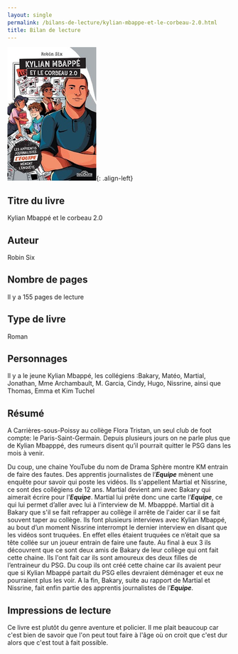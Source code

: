 ```yaml
---
layout: single
permalink: /bilans-de-lecture/kylian-mbappe-et-le-corbeau-2.0.html
title: Bilan de lecture
---
```



![image-left](/assets/images/Kylian-Mbappe-et-le-corbeau-2-0.jpg){: .align-left}
## Titre du livre
Kylian Mbappé et le corbeau 2.0

## Auteur
Robin Six
## Nombre de pages
Il y a 155 pages de lecture 

## Type de livre
Roman 

## Personnages 
Il y a le jeune Kylian Mbappé, les collégiens :Bakary, Matéo, Martial, Jonathan, Mme Archambault, M. Garcia, Cindy, Hugo, Nissrine, ainsi que Thomas, Emma et Kim Tuchel
## Résumé 
A Carrières-sous-Poissy au collège Flora Tristan, un seul club de foot compte: le Paris-Saint-Germain. Depuis plusieurs jours on ne parle plus que de Kylian Mbapppé, des rumeurs disent qu’il pourrait quitter le PSG dans les mois à venir.

Du coup, une chaine YouTube du nom de Drama Sphère montre KM entrain de faire des fautes. Des apprentis journalistes de l’__*Equipe*__ mènent une enquête pour savoir qui poste les  vidéos. Ils s'appellent Martial et Nissrine, ce sont des collégiens de 12 ans. Martial devient ami avec Bakary qui aimerait écrire pour l'__*Equipe*__. Martial lui prête donc une carte l’__*Equipe*__, ce qui lui permet d’aller avec lui à l’interview de M. Mbapppé. Martial dit à Bakary que s'il se fait refrapper au collège il arrête de l'aider car il se fait souvent taper au collège. Ils font plusieurs interviews avec Kylian Mbappé, au bout d’un moment Nissrine interrompt le dernier interview en disant que les vidéos sont truquées. En effet elles étaient truquées ce n’était que sa tête collée sur un joueur entrain de faire une faute. Au final à eux 3 ils découvrent que ce sont deux amis de Bakary de leur collège qui ont fait cette chaine. Ils l'ont fait car ils sont amoureux des deux filles de l’entraineur du PSG. Du coup ils ont créé cette chaine car ils avaient peur que si Kylian Mbappé partait du PSG elles devraient déménager et eux ne pourraient plus les voir. A la fin, Bakary, suite au rapport de Martial et Nissrine, fait enfin partie des apprentis journalistes de l’__*Equipe*__.      

## Impressions de lecture
Ce livre est plutôt du genre aventure et policier. Il me plait beaucoup car c'est bien de savoir que l'on peut tout faire à l'âge où on croit que c'est dur alors que c'est tout à fait possible.